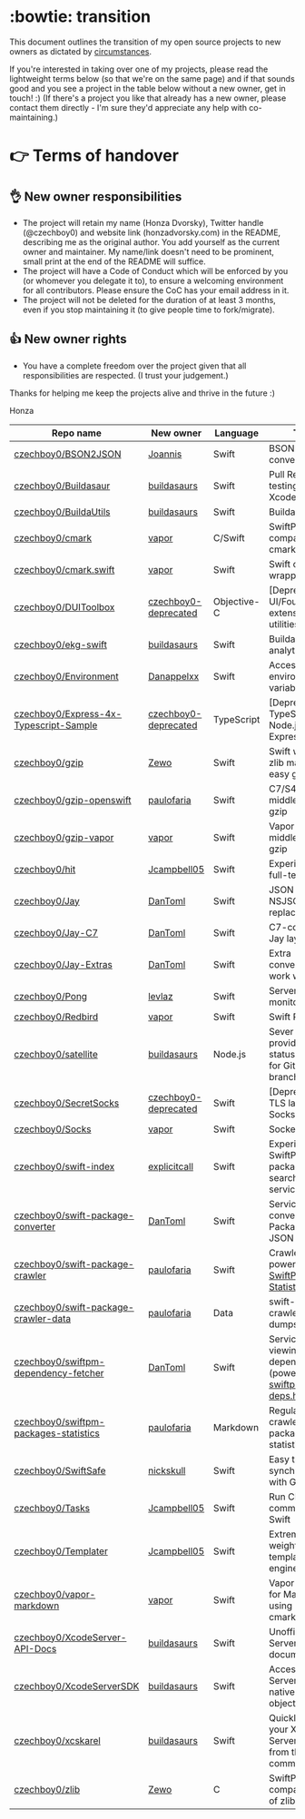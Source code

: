 # :bowtie: transition

This document outlines the transition of my open source projects to new owners as dictated by [circumstances](https://twitter.com/czechboy0/status/762662990135062528). 

If you're interested in taking over one of my projects, please read the lightweight terms below (so that we're on the same page) and if that sounds good and you see a project in the table below without a new owner, get in touch! :) (If there's a project you like that already has a new owner, please contact them directly - I'm sure they'd appreciate any help with co-maintaining.)

# :point_right: Terms of handover
## :ok_hand: New owner responsibilities

- The project will retain my name (Honza Dvorsky), Twitter handle (@czechboy0) and website link (honzadvorsky.com) in the README, describing me as the original author. You add yourself as the current owner and maintainer. My name/link doesn't need to be prominent, small print at the end of the README will suffice.
- The project will have a Code of Conduct which will be enforced by you (or whomever you delegate it to), to ensure a welcoming environment for all contributors. Please ensure the CoC has your email address in it.
- The project will not be deleted for the duration of at least 3 months, even if you stop maintaining it (to give people time to fork/migrate).

## :thumbsup: New owner rights

- You have a complete freedom over the project given that all responsibilities are respected. (I trust your judgement.)

Thanks for helping me keep the projects alive and thrive in the future :) 

Honza

| Repo name | New owner | Language | TL;DR |
| --- | --- | --- | --- |
| [czechboy0/BSON2JSON](https://github.com/czechboy0/BSON2JSON) | [Joannis](https://github.com/Joannis/BSON2JSON) | Swift | BSON <-> JSON conversion |
| [czechboy0/Buildasaur](https://github.com/czechboy0/Buildasaur) | [buildasaurs](https://github.com/buildasaurs/Buildasaur) | Swift | Pull Request testing with Xcode Server |
| [czechboy0/BuildaUtils](https://github.com/czechboy0/BuildaUtils) | [buildasaurs](https://github.com/buildasaurs/BuildaUtils) | Swift | Buildasaur Utils |
| [czechboy0/cmark](https://github.com/czechboy0/cmark) | [vapor](https://github.com/vapor/cmark) | C/Swift | SwiftPM-compatible cmark fork |
| [czechboy0/cmark.swift](https://github.com/czechboy0/cmark.swift) | [vapor](https://github.com/vapor/cmark.swift) | Swift | Swift cmark wrapper |
| [czechboy0/DUIToolbox](https://github.com/czechboy0/DUIToolbox) | [czechboy0-deprecated](https://github.com/czechboy0-deprecated/DUIToolbox) | Objective-C | [Deprecated] UI/Foundation extensions and utilities |
| [czechboy0/ekg-swift](https://github.com/czechboy0/ekg-swift) | [buildasaurs](https://github.com/buildasaurs/ekg-swift) | Swift | Buildasaur analytics server |
| [czechboy0/Environment](https://github.com/czechboy0/Environment) | [Danappelxx](https://github.com/Danappelxx/Environment) | Swift | Access to environment variables |
| [czechboy0/Express-4x-Typescript-Sample](https://github.com/czechboy0/Express-4x-Typescript-Sample) | [czechboy0-deprecated](https://github.com/czechboy0-deprecated/Express-4x-Typescript-Sample) | TypeScript | [Deprecated] TypeScript + Node.js + Express sample |
| [czechboy0/gzip](https://github.com/czechboy0/gzip) | [Zewo](https://github.com/Zewo/gzip) | Swift | Swift wrapper of zlib made for easy gzip |
| [czechboy0/gzip-openswift](https://github.com/czechboy0/gzip-openswift) | [paulofaria](https://github.com/paulofaria/gzip-openswift) | Swift | C7/S4 middlewares for gzip |
| [czechboy0/gzip-vapor](https://github.com/czechboy0/gzip-vapor) | [vapor](https://github.com/vapor/gzip-provider) | Swift | Vapor middlewares for gzip |
| [czechboy0/hit](https://github.com/czechboy0/hit) | [Jcampbell05](https://github.com/Jcampbell05/hit) | Swift | Experimental full-text search |
| [czechboy0/Jay](https://github.com/czechboy0/Jay) | [DanToml](https://github.com/DanToml/Jay) | Swift | JSON parser, NSJSON replacement |
| [czechboy0/Jay-C7](https://github.com/czechboy0/Jay-C7) | [DanToml](https://github.com/DanToml/Jay-C7) | Swift | C7-compatibility Jay layer |
| [czechboy0/Jay-Extras](https://github.com/czechboy0/Jay-Extras) | [DanToml](https://github.com/DanToml/Jay-Extras) | Swift | Extra conveniences to work with Jay |
| [czechboy0/Pong](https://github.com/czechboy0/Pong) | [levlaz](https://github.com/levlaz/Pong) | Swift | Server uptime monitor |
| [czechboy0/Redbird](https://github.com/czechboy0/Redbird) | [vapor](https://github.com/vapor/Redbird) | Swift | Swift Redis client |
| [czechboy0/satellite](https://github.com/czechboy0/satellite) | [buildasaurs](https://github.com/buildasaurs/satellite) | Node.js | Sever for providing build status badges for GitHub branches |
| [czechboy0/SecretSocks](https://github.com/czechboy0/SecretSocks) | [czechboy0-deprecated](https://github.com/czechboy0-deprecated/SecretSocks) | Swift | [Deprecated] TLS layer for Socks |
| [czechboy0/Socks](https://github.com/czechboy0/Socks) | [vapor](https://github.com/vapor/Socks) | Swift | Sockets in Swift |
| [czechboy0/swift-index](https://github.com/czechboy0/swift-index) | [explicitcall](https://github.com/explicitcall/swift-index) | Swift | Experimental SwiftPM package-searching service |
| [czechboy0/swift-package-converter](https://github.com/czechboy0/swift-package-converter) | [DanToml](https://github.com/DanToml/swift-package-converter) | Swift | Service for converting Package.swift to JSON |
| [czechboy0/swift-package-crawler](https://github.com/czechboy0/swift-package-crawler) | [paulofaria](https://github.com/paulofaria/swift-package-crawler) | Swift | Crawler powering [SwiftPM Statistics](https://github.com/czechboy0/swiftpm-packages-statistics) |
| [czechboy0/swift-package-crawler-data](https://github.com/czechboy0/swift-package-crawler-data) | [paulofaria](https://github.com/paulofaria/swift-package-crawler-data) | Data | swift-package-crawler data dumps |
| [czechboy0/swiftpm-dependency-fetcher](https://github.com/czechboy0/swiftpm-dependency-fetcher) | [DanToml](https://github.com/DanToml/swiftpm-dependency-fetcher) | Swift | Service for viewing SwiftPM dependencies (powers [swiftpm-deps.honza.tech](http://swiftpm-deps.honza.tech/web)) |
| [czechboy0/swiftpm-packages-statistics](https://github.com/czechboy0/swiftpm-packages-statistics) | [paulofaria](https://github.com/paulofaria/swiftpm-packages-statistics) | Markdown | Regularly crawled SwiftPM package statistics |
| [czechboy0/SwiftSafe](https://github.com/czechboy0/SwiftSafe) | [nickskull](https://github.com/nickskull/SwiftSafe) | Swift | Easy thread synchronization with GCD |
| [czechboy0/Tasks](https://github.com/czechboy0/Tasks) | [Jcampbell05](https://github.com/Jcampbell05/Tasks) | Swift | Run CLI commands from Swift |
| [czechboy0/Templater](https://github.com/czechboy0/Templater) | [Jcampbell05](https://github.com/Jcampbell05/templater) | Swift | Extremely light-weight templating engine |
| [czechboy0/vapor-markdown](https://github.com/czechboy0/vapor-markdown) | [vapor](https://github.com/vapor/markdown-provider) | Swift | Vapor adapter for Markdown using cmark.swift |
| [czechboy0/XcodeServer-API-Docs](https://github.com/czechboy0/XcodeServer-API-Docs) | [buildasaurs](https://github.com/buildasaurs/XcodeServer-API-Docs) | Swift | Unofficial Xcode Server API documentation |
| [czechboy0/XcodeServerSDK](https://github.com/czechboy0/XcodeServerSDK) | [buildasaurs](https://github.com/buildasaurs/XcodeServerSDK) | Swift | Access Xcode Server API with native Swift objects |
| [czechboy0/xcskarel](https://github.com/czechboy0/xcskarel) | [buildasaurs](https://github.com/buildasaurs/xcskarel) | Swift | Quickly manage your Xcode Server & Bots from the command line |
| [czechboy0/zlib](https://github.com/czechboy0/zlib) | [Zewo](https://github.com/Zewo/zlib) | C | SwiftPM-compatible fork of zlib |
